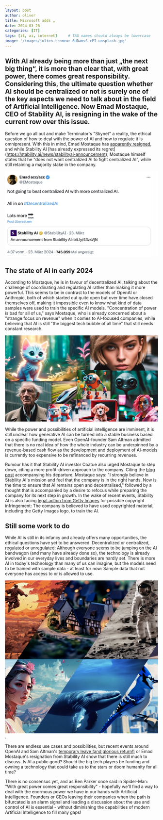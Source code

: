 ```yaml
---
layout: post
author: oliver
title: Microsoft adds „
date: 2024-03-26
categories: [IT]
tags: [it, ai, internet]     # TAG names should always be lowercase
image: '/images/julien-tromeur-6UDansS-rPI-unsplash.jpg'
---
```


## With AI already being more than just „the next big thing“, it is more than clear that, with great power, there comes great responsibility. Considering this, the ultimate question whether AI should be centralized or not is surely one of the key aspects we need to talk about in the field of Artificial Intelligence. Now Emad Mostaque, CEO of Stability AI, is resigning in the wake of the current row over this issue.

Before we go all out and make Terminator's "Skynet" a reality, the ethical question of how to deal with the power of AI and how to regulate it is omnipresent. With this in mind, Emad Mostaque has [apparently resigned](https://twitter.com/EMostaque/status/1771380668930674850), and while Stability AI [has already expressed its regret] (https://stability.ai/news/stabilityai-announcement), Mostaque himself states that he "does not want centralized AI to fight centralized AI", while still retaining a majority stake in the company.

![Twitter statement](../images/stability_ai_twitter.jpg)

## The state of AI in early 2024

According to Mostaque, he is in favour of decentralized AI, talking about the challenge of coordinating and regulating AI rather than making it more powerful. This seems to be in contrast to the models of OpenAI or Anthropic, both of which started out quite open but over time have closed themselves off, making it impossible even to know what kind of data samples were used to train the specific AI models. "Concentration of power is bad for all of us," says Mostaque, who is already concerned about a "strange focus on revenue" when it comes to AI-focused companies, while believing that AI is still "the biggest tech bubble of all time" that still needs constant research.

![Stability AI artwork](../images/Stable+Video+-+Blog+Image+1920x1080+-+2.jpg)

While the power and possibilities of artificial intelligence are imminent, it is still unclear how generative AI can be turned into a stable business based on a specific funding model. Even OpenAI-founder Sam Altman admitted that there is no real idea of how the whole industry can be underpinned by a revenue-based cash flow as the development and deployment of AI-models is currently too expensive to be refinanced by recurring revenues.

Rumour has it that Stability AI investor Coatue also urged Mostaque to step down, citing a more profit-driven approach to the company. Citing the [blog post](https://stability.ai/news/stabilityai-announcement) accompanying his departure, Mostaque says: "I strongly believe in Stability AI's mission and feel that the company is in the right hands. Now is the time to ensure that AI remains open and decentralised," followed by a thought that is accompanied by a desire to refocus while preparing the company for its next step in growth. In the wake of recent events, Stability AI is also facing [legal action from Getty Images](https://fingfx.thomsonreuters.com/gfx/legaldocs/byvrlkmwnve/GETTY%20IMAGES%20AI%20LAWSUIT%20complaint.pdf) for possible copyright infringement: The company is believed to have used copyrighted material, including the Getty Images logo, to train the AI.

## Still some work to do

While AI is still in its infancy and already offers many opportunities, the ethical questions have yet to be answered. Decentralized or centralized, regulated or unregulated: Although everyone seems to be jumping on the AI bandwagon (and many have already done so), the technology is already involved in our everyday lives and boundaries are hardly set. There is more AI in today's technology than many of us can imagine, but the models need to be trained with sample data - at least for now: Sample data that not everyone has access to or is allowed to use.

![Stability AI](../images/SVD+blog+cover+image.jpg).

There are endless use cases and possibilities, but recent events around OpenAI and Sam Altman's [temporary leave (and glorious return!)](https://openai.com/blog/review-completed-altman-brockman-to-continue-to-lead-openai) or Emad Mostaque's resignation from Stability AI show that there is still much to discuss. Is AI a public good? Should the big tech players be funding and owning a technology that could take us to the stars or doom humanity for all time?

There is no consensus yet, and as Ben Parker once said in Spider-Man: "With great power comes great responsibility" - hopefully we'll find a way to deal with the enormous power we have in our hands with Artificial Intelligence. Founders or CEOs leaving their companies when the path is bifurcated is an alarm signal and leading a discussion about the use and control of AI is essential - without diminishing the capabilities of modern Artificial Intelligence to fill many gaps!